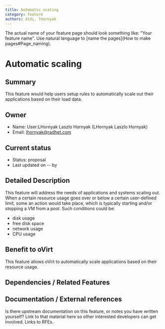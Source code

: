 ```yaml
---
title: Automatic scaling
category: feature
authors: didi, lhornyak
---
```


The actual name of your feature page should look something like: "Your feature name". Use natural language to [name the pages](How to make pages#Page_naming).

# Automatic scaling

## Summary

This feature would help users setup rules to automatically scale out their applications based on their load data.

## Owner

*   Name: User:LHornyak Laszlo Hornyak (LHornyak Laszlo Hornyak)
*   Email: <lhornyak@radhet.com>

## Current status

*   Status: proposal
*   Last updated on -- by

## Detailed Description

This feature will address the needs of applications and systems scaling out. When a certain resource usage goes over or below a certain user-defined limit, some an action would take place, which is typically starting and/or stopping a VM from a pool. Such conditions could be:

*   disk usage
*   free disk space
*   network usage
*   CPU usage

## Benefit to oVirt

This feature allows oVirt to automatically scale applications based on their resource usage.

## Dependencies / Related Features

## Documentation / External references

Is there upstream documentation on this feature, or notes you have written yourself? Link to that material here so other interested developers can get involved. Links to RFEs.


